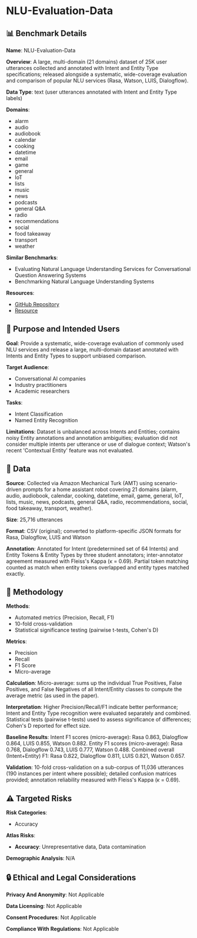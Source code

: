 # NLU-Evaluation-Data

## 📊 Benchmark Details

**Name**: NLU-Evaluation-Data

**Overview**: A large, multi-domain (21 domains) dataset of 25K user utterances collected and annotated with Intent and Entity Type specifications; released alongside a systematic, wide-coverage evaluation and comparison of popular NLU services (Rasa, Watson, LUIS, Dialogflow).

**Data Type**: text (user utterances annotated with Intent and Entity Type labels)

**Domains**:
- alarm
- audio
- audiobook
- calendar
- cooking
- datetime
- email
- game
- general
- IoT
- lists
- music
- news
- podcasts
- general Q&A
- radio
- recommendations
- social
- food takeaway
- transport
- weather

**Similar Benchmarks**:
- Evaluating Natural Language Understanding Services for Conversational Question Answering Systems
- Benchmarking Natural Language Understanding Systems

**Resources**:
- [GitHub Repository](https://github.com/xliuhw/NLU-Evaluation-Data)
- [Resource](https://arxiv.org/abs/1903.05566)

## 🎯 Purpose and Intended Users

**Goal**: Provide a systematic, wide-coverage evaluation of commonly used NLU services and release a large, multi-domain dataset annotated with Intents and Entity Types to support unbiased comparison.

**Target Audience**:
- Conversational AI companies
- Industry practitioners
- Academic researchers

**Tasks**:
- Intent Classification
- Named Entity Recognition

**Limitations**: Dataset is unbalanced across Intents and Entities; contains noisy Entity annotations and annotation ambiguities; evaluation did not consider multiple intents per utterance or use of dialogue context; Watson's recent 'Contextual Entity' feature was not evaluated.

## 💾 Data

**Source**: Collected via Amazon Mechanical Turk (AMT) using scenario-driven prompts for a home assistant robot covering 21 domains (alarm, audio, audiobook, calendar, cooking, datetime, email, game, general, IoT, lists, music, news, podcasts, general Q&A, radio, recommendations, social, food takeaway, transport, weather).

**Size**: 25,716 utterances

**Format**: CSV (original); converted to platform-specific JSON formats for Rasa, Dialogflow, LUIS and Watson

**Annotation**: Annotated for Intent (predetermined set of 64 Intents) and Entity Tokens & Entity Types by three student annotators; inter-annotator agreement measured with Fleiss's Kappa (κ = 0.69). Partial token matching counted as match when entity tokens overlapped and entity types matched exactly.

## 🔬 Methodology

**Methods**:
- Automated metrics (Precision, Recall, F1)
- 10-fold cross-validation
- Statistical significance testing (pairwise t-tests, Cohen's D)

**Metrics**:
- Precision
- Recall
- F1 Score
- Micro-average

**Calculation**: Micro-average: sums up the individual True Positives, False Positives, and False Negatives of all Intent/Entity classes to compute the average metric (as used in the paper).

**Interpretation**: Higher Precision/Recall/F1 indicate better performance; Intent and Entity Type recognition were evaluated separately and combined. Statistical tests (pairwise t-tests) used to assess significance of differences; Cohen's D reported for effect size.

**Baseline Results**: Intent F1 scores (micro-average): Rasa 0.863, Dialogflow 0.864, LUIS 0.855, Watson 0.882. Entity F1 scores (micro-average): Rasa 0.768, Dialogflow 0.743, LUIS 0.777, Watson 0.488. Combined overall (Intent+Entity) F1: Rasa 0.822, Dialogflow 0.811, LUIS 0.821, Watson 0.657.

**Validation**: 10-fold cross-validation on a sub-corpus of 11,036 utterances (190 instances per intent where possible); detailed confusion matrices provided; annotation reliability measured with Fleiss's Kappa (κ = 0.69).

## ⚠️ Targeted Risks

**Risk Categories**:
- Accuracy

**Atlas Risks**:
- **Accuracy**: Unrepresentative data, Data contamination

**Demographic Analysis**: N/A

## 🔒 Ethical and Legal Considerations

**Privacy And Anonymity**: Not Applicable

**Data Licensing**: Not Applicable

**Consent Procedures**: Not Applicable

**Compliance With Regulations**: Not Applicable
